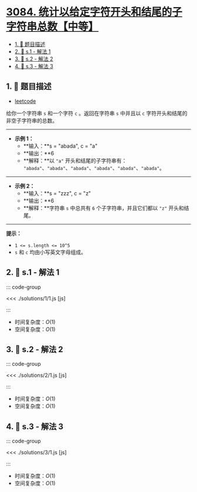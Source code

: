 # [3084. 统计以给定字符开头和结尾的子字符串总数【中等】](https://github.com/tnotesjs/TNotes.leetcode/tree/main/notes/3084.%20%E7%BB%9F%E8%AE%A1%E4%BB%A5%E7%BB%99%E5%AE%9A%E5%AD%97%E7%AC%A6%E5%BC%80%E5%A4%B4%E5%92%8C%E7%BB%93%E5%B0%BE%E7%9A%84%E5%AD%90%E5%AD%97%E7%AC%A6%E4%B8%B2%E6%80%BB%E6%95%B0%E3%80%90%E4%B8%AD%E7%AD%89%E3%80%91)

<!-- region:toc -->

- [1. 📝 题目描述](#1--题目描述)
- [2. 🎯 s.1 - 解法 1](#2--s1---解法-1)
- [3. 🎯 s.2 - 解法 2](#3--s2---解法-2)
- [4. 🎯 s.3 - 解法 3](#4--s3---解法-3)

<!-- endregion:toc -->

## 1. 📝 题目描述

- [leetcode](https://leetcode.cn/problems/count-substrings-starting-and-ending-with-given-character/)

给你一个字符串 `s` 和一个字符 `c` 。返回在字符串 `s` 中并且以 `c` 字符开头和结尾的非空子字符串的总数。

---

- **示例 1：**
  - **输入：**s = "abada", c = "a"
  - **输出：**6
  - **解释：**以 `"a"` 开头和结尾的子字符串有： `"abada"`、`"abada"`、`"abada"`、`"abada"`、`"abada"`、`"abada"`。

---

- **示例 2：**
  - **输入：**s = "zzz", c = "z"
  - **输出：**6
  - **解释：**字符串 `s` 中总共有 `6` 个子字符串，并且它们都以 `"z"` 开头和结尾。

---

**提示：**

- `1 <= s.length <= 10^5`
- `s` 和 `c` 均由小写英文字母组成。

## 2. 🎯 s.1 - 解法 1

::: code-group

<<< ./solutions/1/1.js [js]

:::

- 时间复杂度：$O(1)$
- 空间复杂度：$O(1)$

## 3. 🎯 s.2 - 解法 2

::: code-group

<<< ./solutions/2/1.js [js]

:::

- 时间复杂度：$O(1)$
- 空间复杂度：$O(1)$

## 4. 🎯 s.3 - 解法 3

::: code-group

<<< ./solutions/3/1.js [js]

:::

- 时间复杂度：$O(1)$
- 空间复杂度：$O(1)$
